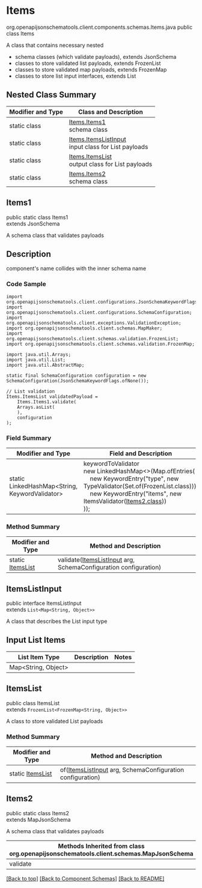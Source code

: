# Items
org.openapijsonschematools.client.components.schemas.Items.java
public class Items

A class that contains necessary nested
- schema classes (which validate payloads), extends JsonSchema
- classes to store validated list payloads, extends FrozenList
- classes to store validated map payloads, extends FrozenMap
- classes to store list input interfaces, extends List

## Nested Class Summary
| Modifier and Type | Class and Description |
| ----------------- | ---------------------- |
| static class | [Items.Items1](#items1)<br> schema class |
| static class | [Items.ItemsListInput](#itemslistinput)<br> input class for List payloads |
| static class | [Items.ItemsList](#itemslist)<br> output class for List payloads |
| static class | [Items.Items2](#items2)<br> schema class |

## Items1
public static class Items1<br>
extends JsonSchema

A schema class that validates payloads

## Description
component&#x27;s name collides with the inner schema name

### Code Sample
```
import org.openapijsonschematools.client.configurations.JsonSchemaKeywordFlags;
import org.openapijsonschematools.client.configurations.SchemaConfiguration;
import org.openapijsonschematools.client.exceptions.ValidationException;
import org.openapijsonschematools.client.schemas.MapMaker;
import org.openapijsonschematools.client.schemas.validation.FrozenList;
import org.openapijsonschematools.client.schemas.validation.FrozenMap;

import java.util.Arrays;
import java.util.List;
import java.util.AbstractMap;

static final SchemaConfiguration configuration = new SchemaConfiguration(JsonSchemaKeywordFlags.ofNone());

// List validation
Items.ItemsList validatedPayload =
    Items.Items1.validate(
    Arrays.asList(
    ),
    configuration
);
```

### Field Summary
| Modifier and Type | Field and Description |
| ----------------- | ---------------------- |
| static LinkedHashMap<String, KeywordValidator> |keywordToValidator<br/>new LinkedHashMap<>(Map.ofEntries(<br/>&nbsp;&nbsp;&nbsp;&nbsp;new KeywordEntry("type", new TypeValidator(Set.of(FrozenList.class))),<br/>&nbsp;&nbsp;&nbsp;&nbsp;new KeywordEntry("items", new ItemsValidator([Items2.class](#items2)))<br>)); |

### Method Summary
| Modifier and Type | Method and Description |
| ----------------- | ---------------------- |
| static [ItemsList](#itemslist) | validate([ItemsListInput](#itemslistinput) arg, SchemaConfiguration configuration) |

## ItemsListInput
public interface ItemsListInput<br>
extends `List<Map<String, Object>>`

A class that describes the List input type

## Input List Items
List Item Type | Description | Notes
-------------------- | ------------- | -------------
Map<String, Object> |  |

## ItemsList
public class ItemsList<br>
extends `FrozenList<FrozenMap<String, Object>>`

A class to store validated List payloads

### Method Summary
| Modifier and Type | Method and Description |
| ----------------- | ---------------------- |
| static [ItemsList](#itemslist) | of([ItemsListInput](#itemslistinput) arg, SchemaConfiguration configuration) |

## Items2
public static class Items2<br>
extends MapJsonSchema

A schema class that validates payloads

| Methods Inherited from class org.openapijsonschematools.client.schemas.MapJsonSchema |
| ------------------------------------------------------------------ |
| validate                                                           |

[[Back to top]](#top) [[Back to Component Schemas]](../../../README.md#Component-Schemas) [[Back to README]](../../../README.md)
